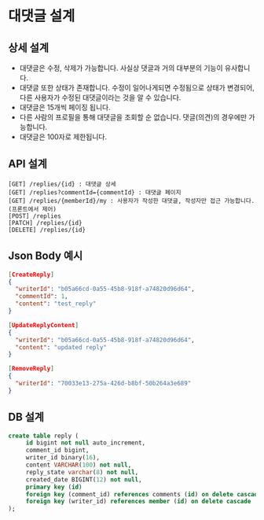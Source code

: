# 대댓글 설계

## 상세 설계
* 대댓글은 수정, 삭제가 가능합니다. 사실상 댓글과 거의 대부분의 기능이 유사합니다.
* 대댓글 또한 상태가 존재합니다. 수정이 일어나게되면 수정됨으로 상태가 변경되어, 다른 사용자가 수정된 대댓글이라는 것을 알 수 있습니다.
* 대댓글은 15개씩 페이징 됩니다.
* 다른 사람의 프로필을 통해 대댓글을 조회할 순 없습니다. 댓글(의견)의 경우에만 가능합니다.
* 대댓글은 100자로 제한됩니다.

## API 설계
```
[GET] /replies/{id} : 대댓글 상세
[GET] /replies?commentId={commentId} : 대댓글 페이지
[GET] /replies/{memberId}/my : 사용자가 작성한 대댓글, 작성자만 접근 가능합니다.(프론트에서 제어)
[POST] /replies
[PATCH] /replies/{id}
[DELETE] /replies/{id}
```

## Json Body 예시
```json
[CreateReply]
{
  "writerId": "b05a66cd-0a55-45b8-918f-a74820d96d64",
  "commentId": 1,
  "content": "test_reply"
}

[UpdateReplyContent]
{
  "writerId": "b05a66cd-0a55-45b8-918f-a74820d96d64",
  "content": "updated reply"
}

[RemoveReply]
{
  "writerId": "70033e13-275a-426d-b8bf-50b264a3e689"
}
```

## DB 설계
```sql
create table reply (
     id bigint not null auto_increment,
     comment_id bigint,
     writer_id binary(16),
     content VARCHAR(100) not null,
     reply_state varchar(8) not null,
     created_date BIGINT(12) not null,
     primary key (id)
     foreign key (comment_id) references comments (id) on delete cascade
     foreign key (writer_id) references member (id) on delete cascade
);
```
